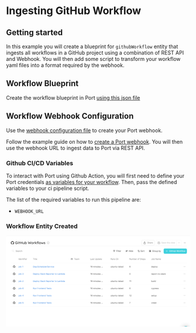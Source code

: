 # Ingesting GitHub Workflow


## Getting started

In this example you will create a blueprint for `githubWorkflow` entity that ingests all workflows in a GitHub project using a combination of REST API and Webhook. You will then add some script to transform your workflow yaml files into a format required by the webhook. 


## Workflow Blueprint
Create the workflow blueprint in Port [using this json file](./resources/workflow.md)

## Workflow Webhook Configuration
Use the [webhook configuration file](./resources/github_workflow_webhook_config.md) to create your Port webhook. 

Follow the example guide on how to [create a Port webhook](https://docs.getport.io/build-your-software-catalog/sync-data-to-catalog/webhook/#configuring-webhook-endpoints). You will then use the webhook URL to ingest data to Port via REST API.


### Github CI/CD Variables
To interact with Port using Github Action, you will first need to define your Port credentials [as variables for your workflow](https://docs.github.com/en/actions/learn-github-actions/variables). Then, pass the defined variables to your ci pipeline script.


The list of the required variables to run this pipeline are:
- `WEBHOOK_URL` 

### Workflow Entity Created
![Workflow Entity Created](./assets/workflow.PNG "Workflow Entity Created")

